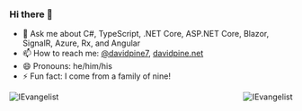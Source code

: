 ### Hi there 👋

- 💬 Ask me about C#, TypeScript, .NET Core, ASP.NET Core, Blazor, SignalR, Azure, Rx, and Angular
- 📫 How to reach me: [@davidpine7](https://twitter.com/davidpine7), [davidpine.net](https://davidpine.net/)
- 😄 Pronouns: he/him/his
- ⚡ Fun fact: I come from a family of nine!

<img align="left" src="https://github-readme-stats.vercel.app/api?username=IEvangelist&show_icons=true&theme=dark" alt="IEvangelist" />
<img align="right" src="https://github-readme-stats.vercel.app/api/top-langs/?username=IEvangelist&theme=dark&layout=compact&hide=html,javascript&langs_count=6" alt="IEvangelist" />
